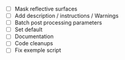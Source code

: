 - [ ] Mask reflective surfaces
- [ ] Add description / instructions / Warnings
- [ ] Batch post processing parameters
- [ ] Set default
- [ ] Documentation
- [ ] Code cleanups
- [ ] Fix exemple script